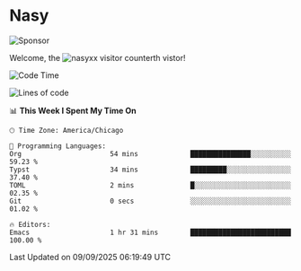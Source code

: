 # Nasy

<!--
<p align="center">
<img height="200" src="https://github-readme-stats.vercel.app/api?username=nasyxx&count_private=true&show_icons=true&theme=dracula&include_all_commits=true"/>
<img height="200" src="https://github-readme-stats.vercel.app/api/top-langs/?username=nasyxx&theme=dracula&hide=html,jupyter+notebook&count_private=true&show_icons=true"/>
</p>

  
----------------
-->

![Sponsor](https://img.shields.io/static/v1.svg?label=Sponsor&message=%E2%9D%A4&logo=GitHub&style=flat&color=pink)
 
Welcome, the ![nasyxx visitor counter](https://count.getloli.com/get/@nasyxx?theme=rule34)th vistor!
 
<!--START_SECTION:waka-->
![Code Time](http://img.shields.io/badge/Code%20Time-4%2C754%20hrs%2042%20mins-blue)

![Lines of code](https://img.shields.io/badge/From%20Hello%20World%20I%27ve%20Written-6.3%20million%20lines%20of%20code-blue)

📊 **This Week I Spent My Time On** 

```text
🕑︎ Time Zone: America/Chicago

💬 Programming Languages: 
Org                      54 mins             ███████████████░░░░░░░░░░   59.23 % 
Typst                    34 mins             █████████░░░░░░░░░░░░░░░░   37.40 % 
TOML                     2 mins              █░░░░░░░░░░░░░░░░░░░░░░░░   02.35 % 
Git                      0 secs              ░░░░░░░░░░░░░░░░░░░░░░░░░   01.02 % 

🔥 Editors: 
Emacs                    1 hr 31 mins        █████████████████████████   100.00 % 
```


 Last Updated on 09/09/2025 06:19:49 UTC
<!--END_SECTION:waka-->

<!-- ![visitors](https://visitor-badge.laobi.icu/badge?page_id=nasyxx.nasyxx) -->

